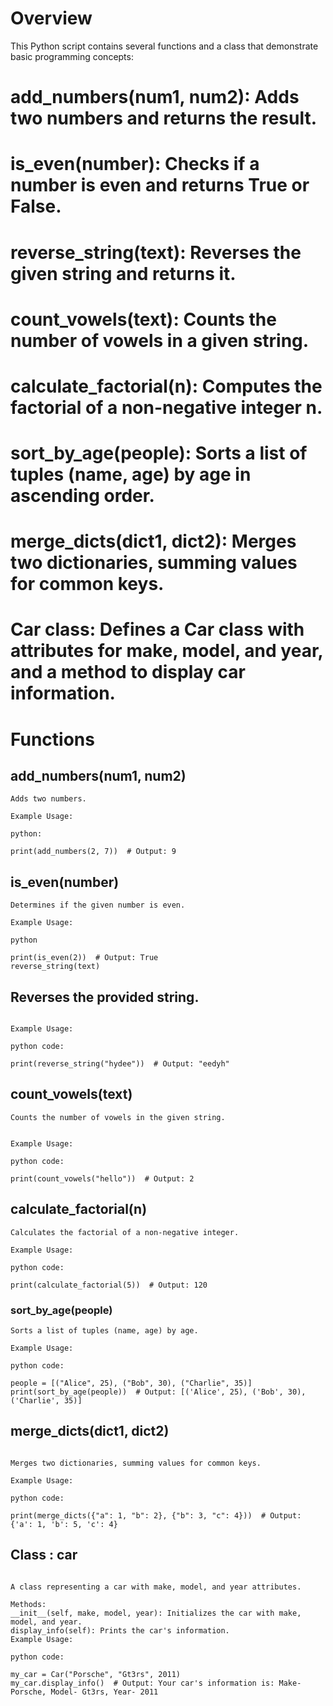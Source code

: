 # Overview
This Python script contains several functions and a class that demonstrate basic programming concepts:

# add_numbers(num1, num2): Adds two numbers and returns the result.

# is_even(number): Checks if a number is even and returns True or False.

# reverse_string(text): Reverses the given string and returns it.

# count_vowels(text): Counts the number of vowels in a given string.

# calculate_factorial(n): Computes the factorial of a non-negative integer n.

# sort_by_age(people): Sorts a list of tuples (name, age) by age in ascending order.

# merge_dicts(dict1, dict2): Merges two dictionaries, summing values for common keys.

# Car class: Defines a Car class with attributes for make, model, and year, and a method to display car information.

# Functions
## add_numbers(num1, num2)
```
Adds two numbers.

Example Usage:

python:

print(add_numbers(2, 7))  # Output: 9
```

## is_even(number)
```
Determines if the given number is even.

Example Usage:

python

print(is_even(2))  # Output: True
reverse_string(text)
```
## Reverses the provided string.
```

Example Usage:

python code:

print(reverse_string("hydee"))  # Output: "eedyh"

```
## count_vowels(text)
```
Counts the number of vowels in the given string.


Example Usage:

python code:

print(count_vowels("hello"))  # Output: 2
```
## calculate_factorial(n)
```
Calculates the factorial of a non-negative integer.

Example Usage:

python code:

print(calculate_factorial(5))  # Output: 120
```

### sort_by_age(people)
```
Sorts a list of tuples (name, age) by age.

Example Usage:

python code:

people = [("Alice", 25), ("Bob", 30), ("Charlie", 35)]
print(sort_by_age(people))  # Output: [('Alice', 25), ('Bob', 30), ('Charlie', 35)]
```


## merge_dicts(dict1, dict2)
```

Merges two dictionaries, summing values for common keys.

Example Usage:

python code:

print(merge_dicts({"a": 1, "b": 2}, {"b": 3, "c": 4}))  # Output: {'a': 1, 'b': 5, 'c': 4}
```

## Class : car
```

A class representing a car with make, model, and year attributes.

Methods:
__init__(self, make, model, year): Initializes the car with make, model, and year.
display_info(self): Prints the car's information.
Example Usage:

python code:

my_car = Car("Porsche", "Gt3rs", 2011)
my_car.display_info()  # Output: Your car's information is: Make- Porsche, Model- Gt3rs, Year- 2011
```
